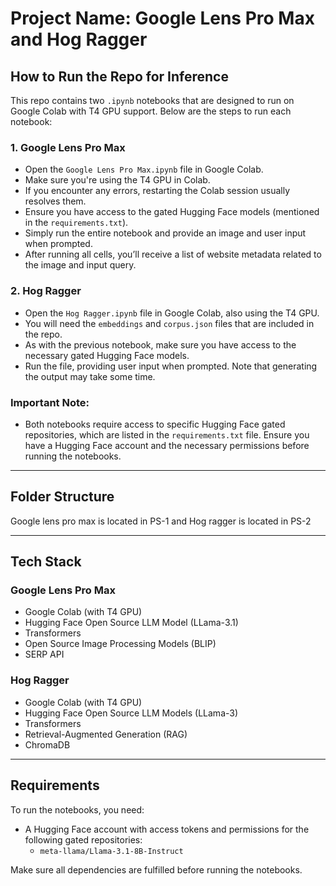 # Project Name: Google Lens Pro Max and Hog Ragger

## How to Run the Repo for Inference

This repo contains two `.ipynb` notebooks that are designed to run on Google Colab with T4 GPU support. Below are the steps to run each notebook:

### 1. **Google Lens Pro Max**

- Open the `Google Lens Pro Max.ipynb` file in Google Colab.
- Make sure you're using the T4 GPU in Colab.
- If you encounter any errors, restarting the Colab session usually resolves them.
- Ensure you have access to the gated Hugging Face models (mentioned in the `requirements.txt`).
- Simply run the entire notebook and provide an image and user input when prompted.
- After running all cells, you’ll receive a list of website metadata related to the image and input query.

### 2. **Hog Ragger**

- Open the `Hog Ragger.ipynb` file in Google Colab, also using the T4 GPU.
- You will need the `embeddings` and `corpus.json` files that are included in the repo.
- As with the previous notebook, make sure you have access to the necessary gated Hugging Face models.
- Run the file, providing user input when prompted. Note that generating the output may take some time.

### Important Note:
- Both notebooks require access to specific Hugging Face gated repositories, which are listed in the `requirements.txt` file. Ensure you have a Hugging Face account and the necessary permissions before running the notebooks.

---

## Folder Structure
Google lens pro max is located in PS-1 and Hog ragger is located in PS-2

---

## Tech Stack

### **Google Lens Pro Max**
- Google Colab (with T4 GPU)
- Hugging Face Open Source LLM Model (LLama-3.1)
- Transformers
- Open Source Image Processing Models (BLIP)
- SERP API

### **Hog Ragger**
- Google Colab (with T4 GPU)
- Hugging Face Open Source LLM Models (LLama-3)
- Transformers
- Retrieval-Augmented Generation (RAG)
- ChromaDB

---

## Requirements

To run the notebooks, you need:
- A Hugging Face account with access tokens and permissions for the following gated repositories:
  - `meta-llama/Llama-3.1-8B-Instruct`

Make sure all dependencies are fulfilled before running the notebooks.
